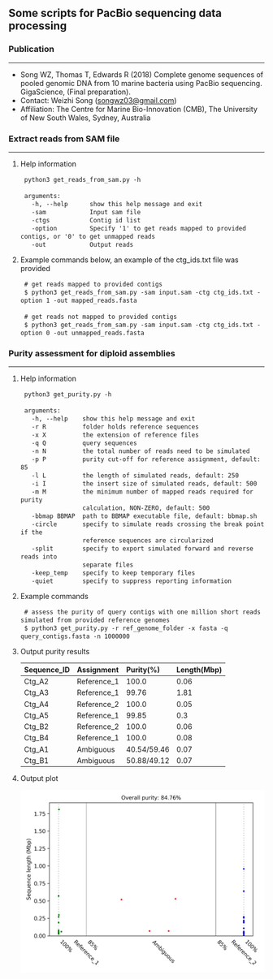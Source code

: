 
## Some scripts for PacBio sequencing data processing


### Publication
---

+ Song WZ, Thomas T, Edwards R (2018) Complete genome sequences of pooled genomic DNA from 10 marine bacteria using PacBio sequencing. GigaScience, (Final preparation).
+ Contact: Weizhi Song (songwz03@gmail.com)
+ Affiliation: The Centre for Marine Bio-Innovation (CMB), The University of New South Wales, Sydney, Australia


### Extract reads from SAM file
---

1. Help information

        python3 get_reads_from_sam.py -h

        arguments:
          -h, --help      show this help message and exit
          -sam            Input sam file
          -ctgs           Contig id list
          -option         Specify '1' to get reads mapped to provided contigs, or '0' to get unmapped reads
          -out            Output reads

1. Example commands below, an example of the ctg_ids.txt file was provided

        # get reads mapped to provided contigs
        $ python3 get_reads_from_sam.py -sam input.sam -ctg ctg_ids.txt -option 1 -out mapped_reads.fasta

        # get reads not mapped to provided contigs
        $ python3 get_reads_from_sam.py -sam input.sam -ctg ctg_ids.txt -option 0 -out unmapped_reads.fasta


### Purity assessment for diploid assemblies
---

1. Help information

        python3 get_purity.py -h

        arguments:
          -h, --help    show this help message and exit
          -r R          folder holds reference sequences
          -x X          the extension of reference files
          -q Q          query sequences
          -n N          the total number of reads need to be simulated
          -p P          purity cut-off for reference assignment, default: 85
          -l L          the length of simulated reads, default: 250
          -i I          the insert size of simulated reads, default: 500
          -m M          the minimum number of mapped reads required for purity
                        calculation, NON-ZERO, default: 500
          -bbmap BBMAP  path to BBMAP executable file, default: bbmap.sh
          -circle       specify to simulate reads crossing the break point if the
                        reference sequences are circularized
          -split        specify to export simulated forward and reverse reads into
                        separate files
          -keep_temp    specify to keep temporary files
          -quiet        specify to suppress reporting information


1. Example commands

        # assess the purity of query contigs with one million short reads simulated from provided reference genomes
        $ python3 get_purity.py -r ref_genome_folder -x fasta -q query_contigs.fasta -n 1000000

1. Output purity results

    |Sequence_ID|Assignment|Purity(%)|Length(Mbp)|
    |---|---|---|---|
    |Ctg_A2|Reference_1|100.0|0.06|
    |Ctg_A3|Reference_1|99.76|1.81|
    |Ctg_A4|Reference_2|100.0|0.05|
    |Ctg_A5|Reference_1|99.85|0.3|
    |Ctg_B2|Reference_2|100.0|0.06|
    |Ctg_B4|Reference_1|100.0|0.08|
    |Ctg_A1|Ambiguous|40.54/59.46|0.07|
    |Ctg_B1|Ambiguous|50.88/49.12|0.07|

1. Output plot

    ![purity_plot](images/DSM17395.haplotigs.purity.png)

